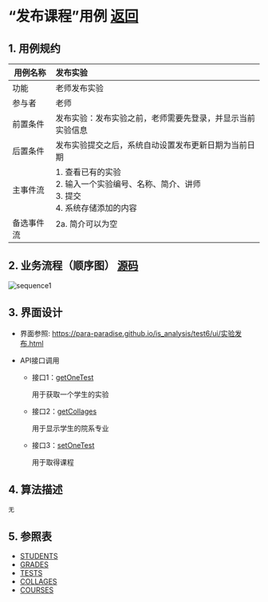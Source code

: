 <!-- markdownlint-disable MD033-->
<!-- 禁止MD033类型的警告 https://www.npmjs.com/package/markdownlint -->

# “发布课程”用例 [返回](../README.md)
## 1. 用例规约

|用例名称|发布实验|
|-------|:-------------|
|功能|老师发布实验|
|参与者|老师|
|前置条件|发布实验：发布实验之前，老师需要先登录，并显示当前实验信息|
|后置条件| 发布实验提交之后，系统自动设置发布更新日期为当前日期|
|主事件流| 1. 查看已有的实验 <br/> 2. 输入一个实验编号、名称、简介、讲师  <br/> 3. 提交  <br/> 4. 系统存储添加的内容<br/> |
|备选事件流|2a. 简介可以为空 <br/>&nbsp;&nbsp;|


## 2. 业务流程（顺序图） [源码](../src/sequence发布实验.puml)
![sequence1](../out/src/sequence发布实验/sequence发布实验.png) 

    
## 3. 界面设计
- 界面参照: https://para-paradise.github.io/is_analysis/test6/ui/实验发布.html

- API接口调用

    - 接口1：[getOneTest](../接口/getOneTest.md)
        
        用于获取一个学生的实验
        
    - 接口2：[getCollages](../接口/getCollages.md)
        
        用于显示学生的院系专业
        
    - 接口3：[setOneTest](../接口/setOneTest.md)
        
        用于取得课程
    
## 4. 算法描述
    无
    
## 5. 参照表

- [STUDENTS](../src/数据库设计.md/#STUDENTS)
- [GRADES](../src/数据库设计.md/#GRADES)
- [TESTS](../src/数据库设计.md/#TESTS)
- [COLLAGES](../src/数据库设计.md/#TESTS)
- [COURSES](../src/数据库设计.md/#TESTS)

